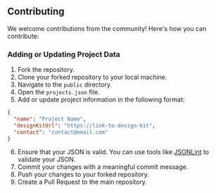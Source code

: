 ## Contributing

We welcome contributions from the community! Here's how you can contribute:

### Adding or Updating Project Data

1. Fork the repository.
2. Clone your forked repository to your local machine.
3. Navigate to the `public` directory.
4. Open the `projects.json` file.
5. Add or update project information in the following format:

```json
{
  "name": "Project Name",
  "designKitUrl": "https://link-to-design-kit",
  "contact": "contact@email.com"
}
```

6. Ensure that your JSON is valid. You can use tools like [JSONLint](https://jsonlint.com/) to validate your JSON.
7. Commit your changes with a meaningful commit message.
8. Push your changes to your forked repository.
9. Create a Pull Request to the main repository.
